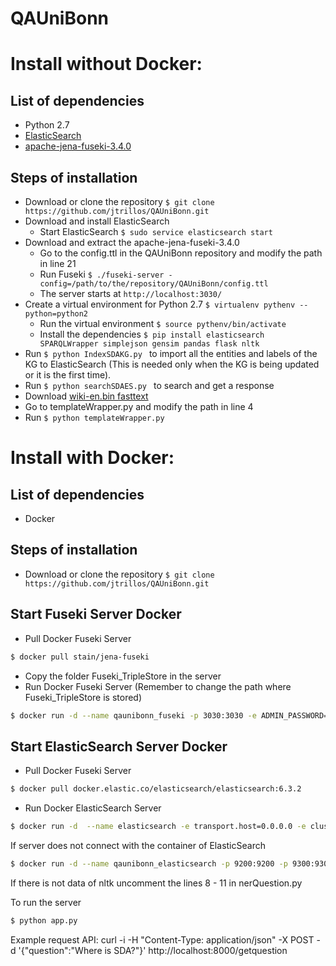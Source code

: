 # QAUniBonn

# Install without Docker:
## List of dependencies
- Python 2.7
- [ElasticSearch](https://www.elastic.co/downloads/elasticsearch)
- [apache-jena-fuseki-3.4.0](http://archive.apache.org/dist/jena/binaries/apache-jena-fuseki-3.4.0.zip)

## Steps of installation
- Download or clone the repository ```$ git clone https://github.com/jtrillos/QAUniBonn.git ```
- Download and install ElasticSearch
	- Start ElasticSearch ```$ sudo service elasticsearch start```
- Download and extract the apache-jena-fuseki-3.4.0
	- Go to the config.ttl in the QAUniBonn repository and modify the path in line 21
	- Run Fuseki ```$ ./fuseki-server -config=/path/to/the/repository/QAUniBonn/config.ttl ```
	- The server starts at `http://localhost:3030/`
- Create a virtual environment for Python 2.7 ```$ virtualenv pythenv --python=python2  ```
	- Run the virtual environment ```$ source pythenv/bin/activate```
	- Install the dependencies ```$ pip install elasticsearch SPARQLWrapper simplejson gensim pandas flask nltk```
- Run ```$ python IndexSDAKG.py ``` to import all the entities and labels of the KG to ElasticSearch (This is needed only when the KG is being updated or it is the first time).
- Run ```$ python searchSDAES.py ``` to search and get a response 
- Download [wiki-en.bin fasttext](https://s3-us-west-1.amazonaws.com/fasttext-vectors/wiki.en.zip)
- Go to templateWrapper.py and modify the path in line 4
- Run ```$ python templateWrapper.py ```

# Install with Docker:
## List of dependencies
- Docker

## Steps of installation
- Download or clone the repository ```$ git clone https://github.com/jtrillos/QAUniBonn.git ```

## Start Fuseki Server Docker
- Pull Docker Fuseki Server 
```sh
$ docker pull stain/jena-fuseki
```
- Copy the folder Fuseki_TripleStore in the server
- Run Docker Fuseki Server (Remember to change the path where Fuseki_TripleStore is stored)
```sh
$ docker run -d --name qaunibonn_fuseki -p 3030:3030 -e ADMIN_PASSWORD=robot -v /path/to/Fuseki_TripleStore/:/fuseki/ -it stain/jena-fuseki
```

## Start ElasticSearch Server Docker
- Pull Docker Fuseki Server 
```sh
$ docker pull docker.elastic.co/elasticsearch/elasticsearch:6.3.2
```
- Run Docker ElasticSearch Server
```sh
$ docker run -d  --name elasticsearch -e transport.host=0.0.0.0 -e cluster.name=elasticsearch -e http.host=0.0.0.0 -e xpack.security.enabled=false -it docker.elastic.co/elasticsearch/elasticsearch:6.3.2
```

If server does not connect with the container of ElasticSearch
```sh
$ docker run -d --name qaunibonn_elasticsearch -p 9200:9200 -p 9300:9300 -e "discovery.type=single-node" docker.elastic.co/elasticsearch/elasticsearch:6.3.2
```

If there is not data of nltk uncomment the lines 8 - 11 in nerQuestion.py

To run the server
```sh
$ python app.py
```

Example request API:
curl -i -H "Content-Type: application/json" -X POST -d '{"question":"Where is SDA?"}' http://localhost:8000/getquestion